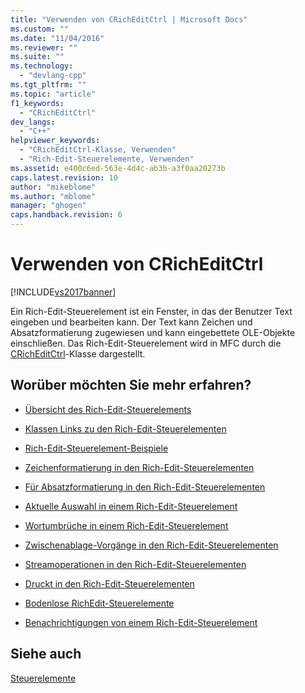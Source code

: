 ```yaml
---
title: "Verwenden von CRichEditCtrl | Microsoft Docs"
ms.custom: ""
ms.date: "11/04/2016"
ms.reviewer: ""
ms.suite: ""
ms.technology: 
  - "devlang-cpp"
ms.tgt_pltfrm: ""
ms.topic: "article"
f1_keywords: 
  - "CRichEditCtrl"
dev_langs: 
  - "C++"
helpviewer_keywords: 
  - "CRichEditCtrl-Klasse, Verwenden"
  - "Rich-Edit-Steuerelemente, Verwenden"
ms.assetid: e400c6ed-563e-4d4c-ab3b-a3f0aa20273b
caps.latest.revision: 10
author: "mikeblome"
ms.author: "mblome"
manager: "ghogen"
caps.handback.revision: 6
---
```

# Verwenden von CRichEditCtrl
[!INCLUDE[vs2017banner](../assembler/inline/includes/vs2017banner.md)]

Ein Rich\-Edit\-Steuerelement ist ein Fenster, in das der Benutzer Text eingeben und bearbeiten kann.  Der Text kann Zeichen und Absatzformatierung zugewiesen und kann eingebettete OLE\-Objekte einschließen.  Das Rich\-Edit\-Steuerelement wird in MFC durch die [CRichEditCtrl](../mfc/reference/cricheditctrl-class.md)\-Klasse dargestellt.  
  
## Worüber möchten Sie mehr erfahren?  
  
-   [Übersicht des Rich\-Edit\-Steuerelements](../mfc/overview-of-the-rich-edit-control.md)  
  
-   [Klassen Links zu den Rich\-Edit\-Steuerelementen](../mfc/classes-related-to-rich-edit-controls.md)  
  
-   [Rich\-Edit\-Steuerelement\-Beispiele](../mfc/rich-edit-control-examples.md)  
  
-   [Zeichenformatierung in den Rich\-Edit\-Steuerelementen](../mfc/character-formatting-in-rich-edit-controls.md)  
  
-   [Für Absatzformatierung in den Rich\-Edit\-Steuerelementen](../mfc/paragraph-formatting-in-rich-edit-controls.md)  
  
-   [Aktuelle Auswahl in einem Rich\-Edit\-Steuerelement](../mfc/current-selection-in-a-rich-edit-control.md)  
  
-   [Wortumbrüche in einem Rich\-Edit\-Steuerelement](../mfc/word-breaks-in-rich-edit-controls.md)  
  
-   [Zwischenablage\-Vorgänge in den Rich\-Edit\-Steuerelementen](../mfc/clipboard-operations-in-rich-edit-controls.md)  
  
-   [Streamoperationen in den Rich\-Edit\-Steuerelementen](../mfc/stream-operations-in-rich-edit-controls.md)  
  
-   [Druckt in den Rich\-Edit\-Steuerelementen](../mfc/printing-in-rich-edit-controls.md)  
  
-   [Bodenlose RichEdit\-Steuerelemente](../mfc/bottomless-rich-edit-controls.md)  
  
-   [Benachrichtigungen von einem Rich\-Edit\-Steuerelement](../mfc/notifications-from-a-rich-edit-control.md)  
  
## Siehe auch  
 [Steuerelemente](../mfc/controls-mfc.md)